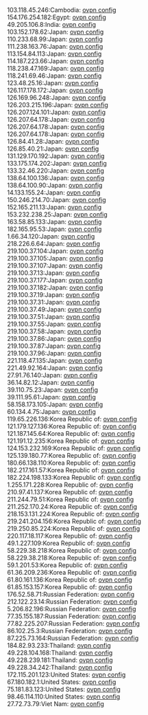 103.118.45.246:Cambodia: [ovpn config](vpn/103_118_45_246.ovpn)  
154.176.254.182:Egypt: [ovpn config](vpn/154_176_254_182.ovpn)  
49.205.106.8:India: [ovpn config](vpn/49_205_106_8.ovpn)  
103.152.178.62:Japan: [ovpn config](vpn/103_152_178_62.ovpn)  
110.233.68.99:Japan: [ovpn config](vpn/110_233_68_99.ovpn)  
111.238.163.76:Japan: [ovpn config](vpn/111_238_163_76.ovpn)  
113.154.84.113:Japan: [ovpn config](vpn/113_154_84_113.ovpn)  
114.187.223.66:Japan: [ovpn config](vpn/114_187_223_66.ovpn)  
118.238.47.169:Japan: [ovpn config](vpn/118_238_47_169.ovpn)  
118.241.69.46:Japan: [ovpn config](vpn/118_241_69_46.ovpn)  
123.48.25.16:Japan: [ovpn config](vpn/123_48_25_16.ovpn)  
126.117.178.172:Japan: [ovpn config](vpn/126_117_178_172.ovpn)  
126.169.96.248:Japan: [ovpn config](vpn/126_169_96_248.ovpn)  
126.203.215.196:Japan: [ovpn config](vpn/126_203_215_196.ovpn)  
126.207.124.101:Japan: [ovpn config](vpn/126_207_124_101.ovpn)  
126.207.64.178:Japan: [ovpn config](vpn/126_207_64_178.ovpn)  
126.207.64.178:Japan: [ovpn config](vpn/126_207_64_178.ovpn)  
126.207.64.178:Japan: [ovpn config](vpn/126_207_64_178.ovpn)  
126.84.41.28:Japan: [ovpn config](vpn/126_84_41_28.ovpn)  
126.85.40.21:Japan: [ovpn config](vpn/126_85_40_21.ovpn)  
131.129.170.192:Japan: [ovpn config](vpn/131_129_170_192.ovpn)  
133.175.174.202:Japan: [ovpn config](vpn/133_175_174_202.ovpn)  
133.32.46.220:Japan: [ovpn config](vpn/133_32_46_220.ovpn)  
138.64.100.136:Japan: [ovpn config](vpn/138_64_100_136.ovpn)  
138.64.100.90:Japan: [ovpn config](vpn/138_64_100_90.ovpn)  
14.133.155.24:Japan: [ovpn config](vpn/14_133_155_24.ovpn)  
150.246.214.70:Japan: [ovpn config](vpn/150_246_214_70.ovpn)  
152.165.211.13:Japan: [ovpn config](vpn/152_165_211_13.ovpn)  
153.232.238.25:Japan: [ovpn config](vpn/153_232_238_25.ovpn)  
163.58.85.133:Japan: [ovpn config](vpn/163_58_85_133.ovpn)  
182.165.95.53:Japan: [ovpn config](vpn/182_165_95_53.ovpn)  
1.66.34.120:Japan: [ovpn config](vpn/1_66_34_120.ovpn)  
218.226.6.64:Japan: [ovpn config](vpn/218_226_6_64.ovpn)  
219.100.37.104:Japan: [ovpn config](vpn/219_100_37_104.ovpn)  
219.100.37.105:Japan: [ovpn config](vpn/219_100_37_105.ovpn)  
219.100.37.107:Japan: [ovpn config](vpn/219_100_37_107.ovpn)  
219.100.37.13:Japan: [ovpn config](vpn/219_100_37_13.ovpn)  
219.100.37.177:Japan: [ovpn config](vpn/219_100_37_177.ovpn)  
219.100.37.182:Japan: [ovpn config](vpn/219_100_37_182.ovpn)  
219.100.37.19:Japan: [ovpn config](vpn/219_100_37_19.ovpn)  
219.100.37.31:Japan: [ovpn config](vpn/219_100_37_31.ovpn)  
219.100.37.49:Japan: [ovpn config](vpn/219_100_37_49.ovpn)  
219.100.37.51:Japan: [ovpn config](vpn/219_100_37_51.ovpn)  
219.100.37.55:Japan: [ovpn config](vpn/219_100_37_55.ovpn)  
219.100.37.58:Japan: [ovpn config](vpn/219_100_37_58.ovpn)  
219.100.37.86:Japan: [ovpn config](vpn/219_100_37_86.ovpn)  
219.100.37.87:Japan: [ovpn config](vpn/219_100_37_87.ovpn)  
219.100.37.96:Japan: [ovpn config](vpn/219_100_37_96.ovpn)  
221.118.47.135:Japan: [ovpn config](vpn/221_118_47_135.ovpn)  
221.49.92.164:Japan: [ovpn config](vpn/221_49_92_164.ovpn)  
27.91.76.140:Japan: [ovpn config](vpn/27_91_76_140.ovpn)  
36.14.82.12:Japan: [ovpn config](vpn/36_14_82_12.ovpn)  
39.110.75.23:Japan: [ovpn config](vpn/39_110_75_23.ovpn)  
39.111.95.61:Japan: [ovpn config](vpn/39_111_95_61.ovpn)  
58.158.173.105:Japan: [ovpn config](vpn/58_158_173_105.ovpn)  
60.134.4.75:Japan: [ovpn config](vpn/60_134_4_75.ovpn)  
119.65.226.136:Korea Republic of: [ovpn config](vpn/119_65_226_136.ovpn)  
121.179.127.136:Korea Republic of: [ovpn config](vpn/121_179_127_136.ovpn)  
121.187.145.64:Korea Republic of: [ovpn config](vpn/121_187_145_64.ovpn)  
121.191.12.235:Korea Republic of: [ovpn config](vpn/121_191_12_235.ovpn)  
124.153.232.169:Korea Republic of: [ovpn config](vpn/124_153_232_169.ovpn)  
125.139.180.77:Korea Republic of: [ovpn config](vpn/125_139_180_77.ovpn)  
180.66.138.110:Korea Republic of: [ovpn config](vpn/180_66_138_110.ovpn)  
182.217.161.57:Korea Republic of: [ovpn config](vpn/182_217_161_57.ovpn)  
182.224.198.133:Korea Republic of: [ovpn config](vpn/182_224_198_133.ovpn)  
1.255.171.228:Korea Republic of: [ovpn config](vpn/1_255_171_228.ovpn)  
210.97.41.137:Korea Republic of: [ovpn config](vpn/210_97_41_137.ovpn)  
211.244.79.51:Korea Republic of: [ovpn config](vpn/211_244_79_51.ovpn)  
211.252.170.24:Korea Republic of: [ovpn config](vpn/211_252_170_24.ovpn)  
218.153.131.224:Korea Republic of: [ovpn config](vpn/218_153_131_224.ovpn)  
219.241.204.156:Korea Republic of: [ovpn config](vpn/219_241_204_156.ovpn)  
219.250.85.224:Korea Republic of: [ovpn config](vpn/219_250_85_224.ovpn)  
220.117.18.117:Korea Republic of: [ovpn config](vpn/220_117_18_117.ovpn)  
49.1.227.109:Korea Republic of: [ovpn config](vpn/49_1_227_109.ovpn)  
58.229.38.218:Korea Republic of: [ovpn config](vpn/58_229_38_218.ovpn)  
58.229.38.218:Korea Republic of: [ovpn config](vpn/58_229_38_218.ovpn)  
59.1.201.53:Korea Republic of: [ovpn config](vpn/59_1_201_53.ovpn)  
61.36.209.236:Korea Republic of: [ovpn config](vpn/61_36_209_236.ovpn)  
61.80.161.136:Korea Republic of: [ovpn config](vpn/61_80_161_136.ovpn)  
61.85.153.157:Korea Republic of: [ovpn config](vpn/61_85_153_157.ovpn)  
176.52.58.71:Russian Federation: [ovpn config](vpn/176_52_58_71.ovpn)  
212.122.23.14:Russian Federation: [ovpn config](vpn/212_122_23_14.ovpn)  
5.206.82.196:Russian Federation: [ovpn config](vpn/5_206_82_196.ovpn)  
77.35.155.187:Russian Federation: [ovpn config](vpn/77_35_155_187.ovpn)  
77.82.225.207:Russian Federation: [ovpn config](vpn/77_82_225_207.ovpn)  
86.102.25.3:Russian Federation: [ovpn config](vpn/86_102_25_3.ovpn)  
87.225.73.164:Russian Federation: [ovpn config](vpn/87_225_73_164.ovpn)  
184.82.93.233:Thailand: [ovpn config](vpn/184_82_93_233.ovpn)  
49.228.104.168:Thailand: [ovpn config](vpn/49_228_104_168.ovpn)  
49.228.239.181:Thailand: [ovpn config](vpn/49_228_239_181.ovpn)  
49.228.34.242:Thailand: [ovpn config](vpn/49_228_34_242.ovpn)  
172.115.201.123:United States: [ovpn config](vpn/172_115_201_123.ovpn)  
67.180.182.1:United States: [ovpn config](vpn/67_180_182_1.ovpn)  
75.181.83.123:United States: [ovpn config](vpn/75_181_83_123.ovpn)  
98.46.114.110:United States: [ovpn config](vpn/98_46_114_110.ovpn)  
27.72.73.79:Viet Nam: [ovpn config](vpn/27_72_73_79.ovpn)  
